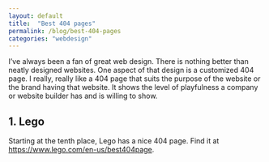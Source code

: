 ```yaml
---
layout: default
title:  "Best 404 pages"
permalink: /blog/best-404-pages
categories: "webdesign"
---
```


I’ve always been a fan of great web design. There is nothing better than neatly designed websites. One aspect of that design is a customized 404 page. I really, really like a 404 page that suits the purpose of the website or the brand having that website. It shows the level of playfulness a company or website builder has and is willing to show.

## 1. Lego

Starting at the tenth place, Lego has a nice 404 page. Find it at https://www.lego.com/en-us/best404page.
